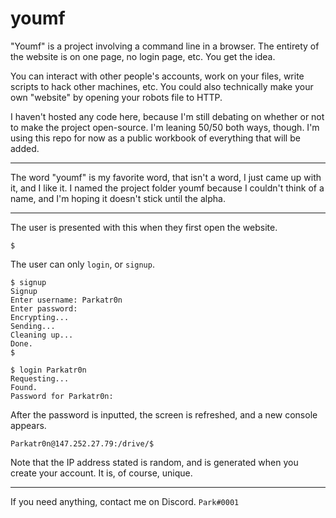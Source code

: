 
youmf
=====

"Youmf" is a project involving a command line in a browser. The entirety of the website is on one page, no login page, etc. You get the idea.

You can interact with other people's accounts, work on your files, write scripts to hack other machines, etc. You could also technically make your own "website" by opening your robots file to HTTP.

I haven't hosted any code here, because I'm still debating on whether or not to make the project open-source. I'm leaning 50/50 both ways, though. I'm using this repo for now as a public workbook of everything that will be added.

---

The word "youmf" is my favorite word, that isn't a word, I just came up with it, and I like it. I named the project folder youmf because I couldn't think of a name, and I'm hoping it doesn't stick until the alpha.

---

The user is presented with this when they first open the website.

```
$
```

The user can only `login`, or `signup`.

```
$ signup
Signup
Enter username: Parkatr0n
Enter password: 
Encrypting...
Sending...
Cleaning up...
Done.
$
```

```
$ login Parkatr0n
Requesting...
Found.
Password for Parkatr0n: 
```

After the password is inputted, the screen is refreshed, and a new console appears.

```
Parkatr0n@147.252.27.79:/drive/$ 
```

Note that the IP address stated is random, and is generated when you create your account. It is, of course, unique.

---

If you need anything, contact me on Discord. `Park#0001`
